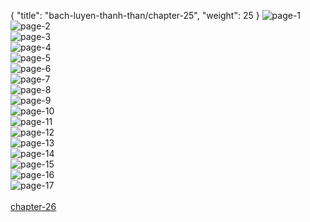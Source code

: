 { "title": "bach-luyen-thanh-than/chapter-25", "weight": 25 }
<img src="bach-luyen-thanh-than_0025_01-a3aa419e3f9a70f8b7e93a735a4442e5.webp" alt="page-1" origin="http://storage.fshare.vn/Test-vechai/1501562124-Bach-Luyen-Thanh-Than-Chapter-24-02.jpg"><br/>
<img src="bach-luyen-thanh-than_0025_02-313eca588123169d6aac3dc676e81f44.webp" alt="page-2" origin="http://storage.fshare.vn/Test-vechai/1501562124-Bach-Luyen-Thanh-Than-Chapter-24-03.jpg"><br/>
<img src="bach-luyen-thanh-than_0025_03-3c4636a6b9beabd275dcb8e0c4819fc3.webp" alt="page-3" origin="http://storage.fshare.vn/Test-vechai/1501562124-Bach-Luyen-Thanh-Than-Chapter-24-04.jpg"><br/>
<img src="bach-luyen-thanh-than_0025_04-c3ff68502380f5ad54a434c2b40fdbf1.webp" alt="page-4" origin="http://storage.fshare.vn/Test-vechai/1501562124-Bach-Luyen-Thanh-Than-Chapter-24-05.jpg"><br/>
<img src="bach-luyen-thanh-than_0025_05-0316d830832d1c5a2c542ef5d12cdee5.webp" alt="page-5" origin="http://storage.fshare.vn/Test-vechai/1501562124-Bach-Luyen-Thanh-Than-Chapter-24-06.jpg"><br/>
<img src="bach-luyen-thanh-than_0025_06-eba67a6342afd7012a29657903563505.webp" alt="page-6" origin="http://storage.fshare.vn/Test-vechai/1501562124-Bach-Luyen-Thanh-Than-Chapter-24-07.jpg"><br/>
<img src="bach-luyen-thanh-than_0025_07-7cd4e735d258d19bb82022e90a186331.webp" alt="page-7" origin="http://storage.fshare.vn/Test-vechai/1501562124-Bach-Luyen-Thanh-Than-Chapter-24-08.jpg"><br/>
<img src="bach-luyen-thanh-than_0025_08-069a13b24848b141fe4c83cca7f79b52.webp" alt="page-8" origin="http://storage.fshare.vn/Test-vechai/1501562124-Bach-Luyen-Thanh-Than-Chapter-24-09.jpg"><br/>
<img src="http://adx.kul.vn/www/delivery/avw.php?zoneid=263&amp;cb=1524452202&amp;n=af995ff0" alt="page-9" origin="http://adx.kul.vn/www/delivery/avw.php?zoneid=263&amp;cb=1524452202&amp;n=af995ff0"><br/>
<img src="bach-luyen-thanh-than_0025_10-cccfd2206000df2ef157ac979d87f794.webp" alt="page-10" origin="http://storage.fshare.vn/Test-vechai/1501562124-Bach-Luyen-Thanh-Than-Chapter-24-10.jpg"><br/>
<img src="bach-luyen-thanh-than_0025_11-d0bca58df168f6445d8ebff582731be8.webp" alt="page-11" origin="http://storage.fshare.vn/Test-vechai/1501562124-Bach-Luyen-Thanh-Than-Chapter-24-11.jpg"><br/>
<img src="bach-luyen-thanh-than_0025_12-a518e9990d3f78e4c071babdf5e43974.webp" alt="page-12" origin="http://storage.fshare.vn/Test-vechai/1501562124-Bach-Luyen-Thanh-Than-Chapter-24-12.jpg"><br/>
<img src="bach-luyen-thanh-than_0025_13-0329ff40c9233ec74ee23d8e6c88637b.webp" alt="page-13" origin="http://storage.fshare.vn/Test-vechai/1501562124-Bach-Luyen-Thanh-Than-Chapter-24-13.jpg"><br/>
<img src="bach-luyen-thanh-than_0025_14-c058568e0174fa97749a3147b88bf19b.webp" alt="page-14" origin="http://storage.fshare.vn/Test-vechai/1501562124-Bach-Luyen-Thanh-Than-Chapter-24-14.jpg"><br/>
<img src="bach-luyen-thanh-than_0025_15-a64344b1d4b405647443743346d7719c.webp" alt="page-15" origin="http://storage.fshare.vn/Test-vechai/1501562124-Bach-Luyen-Thanh-Than-Chapter-24-15.jpg"><br/>
<img src="bach-luyen-thanh-than_0025_16-aa81cef196e8043c560e3306acb46f64.webp" alt="page-16" origin="http://storage.fshare.vn/Test-vechai/1501562124-Bach-Luyen-Thanh-Than-Chapter-24-16.jpg"><br/>
<img src="bach-luyen-thanh-than_0025_17-e861dc3b0e187a9f7babd0397203f16e.webp" alt="page-17" origin="http://storage.fshare.vn/Test-vechai/1501562124-Bach-Luyen-Thanh-Than-Chapter-24-17.jpg"><br/>
<br/><a class="nextchap" href="/bach-luyen-thanh-than/chapter-26">chapter-26</a>
